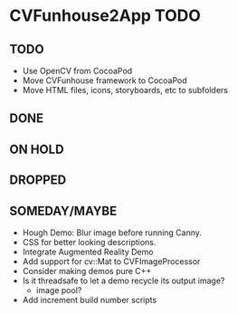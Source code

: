 # CVFunhouse2App TODO

## TODO
* Use OpenCV from CocoaPod
* Move CVFunhouse framework to CocoaPod
* Move HTML files, icons, storyboards, etc to subfolders

## DONE

## ON HOLD

## DROPPED

## SOMEDAY/MAYBE
* Hough Demo: Blur image before running Canny.
* CSS for better looking descriptions.
* Integrate Augmented Reality Demo
* Add support for cv::Mat to CVFImageProcessor
* Consider making demos pure C++
* Is it threadsafe to let a demo recycle its output image?
  * image pool?
* Add increment build number scripts
